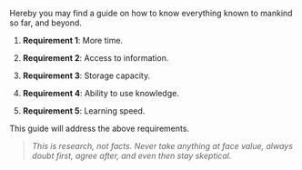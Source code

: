 Hereby you may find a guide on how to know everything known to mankind so far, and beyond.

1. **Requirement 1**: More time.

2. **Requirement 2**: Access to information.

3. **Requirement 3**: Storage capacity.

4. **Requirement 4**: Ability to use knowledge.

5. **Requirement 5**: Learning speed.

This guide will address the above requirements.

> *This is research, not facts. Never take anything at face value, always doubt first, agree after, and even then stay skeptical.*